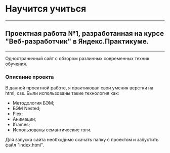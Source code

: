 # Научится учиться
------
## Проектная работа №1, разработанная на курсе "Веб-разработчик" в Яндекс.Практикуме.
------
Одностраничный сайт с обзором различных современных техник обучения.
### Описание проекта
В данной проектной работе, я практиковал свои умения верстки на html, css.
Были использованы такие технология как:
* Методология БЭМ;
* БЭМ Nested;
* Flex;
* Анимации;
* Iframes;
* Использованы семантические тэги.

Для запуска сайта необходимо скачать папку с проектом и запустить файл "index.html".


